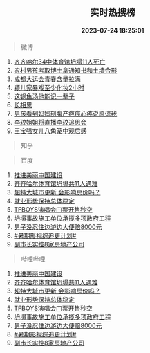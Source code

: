 <div align="center"><h2>实时热搜榜</h2><h4>2023-07-24 18:25:01</h4></div>

> 微博  

1. [齐齐哈尔34中体育馆坍塌11人死亡](https://s.weibo.com/weibo?q=%23%E9%BD%90%E9%BD%90%E5%93%88%E5%B0%9434%E4%B8%AD%E4%BD%93%E8%82%B2%E9%A6%86%E5%9D%8D%E5%A1%8C11%E4%BA%BA%E6%AD%BB%E4%BA%A1%23&t=31&band_rank=1&Refer=top)<br />
2. [农村男孩考取博士拿通知书和土墙合影](https://s.weibo.com/weibo?q=%23%E5%86%9C%E6%9D%91%E7%94%B7%E5%AD%A9%E8%80%83%E5%8F%96%E5%8D%9A%E5%A3%AB%E6%8B%BF%E9%80%9A%E7%9F%A5%E4%B9%A6%E5%92%8C%E5%9C%9F%E5%A2%99%E5%90%88%E5%BD%B1%23&t=31&band_rank=2&Refer=top)<br />
3. [成都大运会青春含量拉满](https://s.weibo.com/weibo?q=%23%E6%88%90%E9%83%BD%E5%A4%A7%E8%BF%90%E4%BC%9A%E9%9D%92%E6%98%A5%E5%90%AB%E9%87%8F%E6%8B%89%E6%BB%A1%23&t=31&band_rank=3&Refer=top)<br />
4. [颖儿家暴戏至少化妆2小时](https://s.weibo.com/weibo?q=%23%E9%A2%96%E5%84%BF%E5%AE%B6%E6%9A%B4%E6%88%8F%E8%87%B3%E5%B0%91%E5%8C%96%E5%A6%862%E5%B0%8F%E6%97%B6%23&t=31&band_rank=4&Refer=top)<br />
5. [这锅鱼汤他能记一辈子](https://s.weibo.com/weibo?q=%23%E8%BF%99%E9%94%85%E9%B1%BC%E6%B1%A4%E4%BB%96%E8%83%BD%E8%AE%B0%E4%B8%80%E8%BE%88%E5%AD%90%23&t=31&band_rank=5&Refer=top)<br />
6. [长相思](https://s.weibo.com/weibo?q=%E9%95%BF%E7%9B%B8%E6%80%9D&t=31&band_rank=6&Refer=top)<br />
7. [男孩看到妈妈剖腹产疤痕心疼说原谅我](https://s.weibo.com/weibo?q=%23%E7%94%B7%E5%AD%A9%E7%9C%8B%E5%88%B0%E5%A6%88%E5%A6%88%E5%89%96%E8%85%B9%E4%BA%A7%E7%96%A4%E7%97%95%E5%BF%83%E7%96%BC%E8%AF%B4%E5%8E%9F%E8%B0%85%E6%88%91%23&t=31&band_rank=7&Refer=top)<br />
8. [李玟姐姐将直播李玟追思会](https://s.weibo.com/weibo?q=%23%E6%9D%8E%E7%8E%9F%E5%A7%90%E5%A7%90%E5%B0%86%E7%9B%B4%E6%92%AD%E6%9D%8E%E7%8E%9F%E8%BF%BD%E6%80%9D%E4%BC%9A%23&t=31&band_rank=8&Refer=top)<br />
9. [王宝强女儿八角笼中观后感](https://s.weibo.com/weibo?q=%23%E7%8E%8B%E5%AE%9D%E5%BC%BA%E5%A5%B3%E5%84%BF%E5%85%AB%E8%A7%92%E7%AC%BC%E4%B8%AD%E8%A7%82%E5%90%8E%E6%84%9F%23&t=31&band_rank=9&Refer=top)<br />

> 知乎  


> 百度  

1. [推进美丽中国建设](https://www.baidu.com/s?wd=%E6%8E%A8%E8%BF%9B%E7%BE%8E%E4%B8%BD%E4%B8%AD%E5%9B%BD%E5%BB%BA%E8%AE%BE&sa=fyb_news&rsv_dl=fyb_news)<br />
2. [齐齐哈尔体育馆坍塌共11人遇难](https://www.baidu.com/s?wd=%E9%BD%90%E9%BD%90%E5%93%88%E5%B0%94%E4%BD%93%E8%82%B2%E9%A6%86%E5%9D%8D%E5%A1%8C%E5%85%B111%E4%BA%BA%E9%81%87%E9%9A%BE&sa=fyb_news&rsv_dl=fyb_news)<br />
3. [超特大城市更新 会影响房价吗？](https://www.baidu.com/s?wd=%E8%B6%85%E7%89%B9%E5%A4%A7%E5%9F%8E%E5%B8%82%E6%9B%B4%E6%96%B0+%E4%BC%9A%E5%BD%B1%E5%93%8D%E6%88%BF%E4%BB%B7%E5%90%97%EF%BC%9F&sa=fyb_news&rsv_dl=fyb_news)<br />
4. [就业形势保持总体稳定](https://www.baidu.com/s?wd=%E5%B0%B1%E4%B8%9A%E5%BD%A2%E5%8A%BF%E4%BF%9D%E6%8C%81%E6%80%BB%E4%BD%93%E7%A8%B3%E5%AE%9A&sa=fyb_news&rsv_dl=fyb_news)<br />
5. [TFBOYS演唱会门票开售秒空](https://www.baidu.com/s?wd=TFBOYS%E6%BC%94%E5%94%B1%E4%BC%9A%E9%97%A8%E7%A5%A8%E5%BC%80%E5%94%AE%E7%A7%92%E7%A9%BA&sa=fyb_news&rsv_dl=fyb_news)<br />
6. [坍塌事故施工单位承揽多项政府工程](https://www.baidu.com/s?wd=%E5%9D%8D%E5%A1%8C%E4%BA%8B%E6%95%85%E6%96%BD%E5%B7%A5%E5%8D%95%E4%BD%8D%E6%89%BF%E6%8F%BD%E5%A4%9A%E9%A1%B9%E6%94%BF%E5%BA%9C%E5%B7%A5%E7%A8%8B&sa=fyb_news&rsv_dl=fyb_news)<br />
7. [男子没忍住边游边大便赔8000元](https://www.baidu.com/s?wd=%E7%94%B7%E5%AD%90%E6%B2%A1%E5%BF%8D%E4%BD%8F%E8%BE%B9%E6%B8%B8%E8%BE%B9%E5%A4%A7%E4%BE%BF%E8%B5%948000%E5%85%83&sa=fyb_news&rsv_dl=fyb_news)<br />
8. [#暑期影视综追更计划#](https://www.baidu.com/s?wd=%23%E6%9A%91%E6%9C%9F%E5%BD%B1%E8%A7%86%E7%BB%BC%E8%BF%BD%E6%9B%B4%E8%AE%A1%E5%88%92%23&sa=fyb_news&rsv_dl=fyb_news)<br />
9. [副市长实控8家房地产公司](https://www.baidu.com/s?wd=%E5%89%AF%E5%B8%82%E9%95%BF%E5%AE%9E%E6%8E%A78%E5%AE%B6%E6%88%BF%E5%9C%B0%E4%BA%A7%E5%85%AC%E5%8F%B8&sa=fyb_news&rsv_dl=fyb_news)<br />

> 哔哩哔哩  

1. [推进美丽中国建设](https://www.baidu.com/s?wd=%E6%8E%A8%E8%BF%9B%E7%BE%8E%E4%B8%BD%E4%B8%AD%E5%9B%BD%E5%BB%BA%E8%AE%BE&sa=fyb_news&rsv_dl=fyb_news)<br />
2. [齐齐哈尔体育馆坍塌共11人遇难](https://www.baidu.com/s?wd=%E9%BD%90%E9%BD%90%E5%93%88%E5%B0%94%E4%BD%93%E8%82%B2%E9%A6%86%E5%9D%8D%E5%A1%8C%E5%85%B111%E4%BA%BA%E9%81%87%E9%9A%BE&sa=fyb_news&rsv_dl=fyb_news)<br />
3. [超特大城市更新 会影响房价吗？](https://www.baidu.com/s?wd=%E8%B6%85%E7%89%B9%E5%A4%A7%E5%9F%8E%E5%B8%82%E6%9B%B4%E6%96%B0+%E4%BC%9A%E5%BD%B1%E5%93%8D%E6%88%BF%E4%BB%B7%E5%90%97%EF%BC%9F&sa=fyb_news&rsv_dl=fyb_news)<br />
4. [就业形势保持总体稳定](https://www.baidu.com/s?wd=%E5%B0%B1%E4%B8%9A%E5%BD%A2%E5%8A%BF%E4%BF%9D%E6%8C%81%E6%80%BB%E4%BD%93%E7%A8%B3%E5%AE%9A&sa=fyb_news&rsv_dl=fyb_news)<br />
5. [TFBOYS演唱会门票开售秒空](https://www.baidu.com/s?wd=TFBOYS%E6%BC%94%E5%94%B1%E4%BC%9A%E9%97%A8%E7%A5%A8%E5%BC%80%E5%94%AE%E7%A7%92%E7%A9%BA&sa=fyb_news&rsv_dl=fyb_news)<br />
6. [坍塌事故施工单位承揽多项政府工程](https://www.baidu.com/s?wd=%E5%9D%8D%E5%A1%8C%E4%BA%8B%E6%95%85%E6%96%BD%E5%B7%A5%E5%8D%95%E4%BD%8D%E6%89%BF%E6%8F%BD%E5%A4%9A%E9%A1%B9%E6%94%BF%E5%BA%9C%E5%B7%A5%E7%A8%8B&sa=fyb_news&rsv_dl=fyb_news)<br />
7. [男子没忍住边游边大便赔8000元](https://www.baidu.com/s?wd=%E7%94%B7%E5%AD%90%E6%B2%A1%E5%BF%8D%E4%BD%8F%E8%BE%B9%E6%B8%B8%E8%BE%B9%E5%A4%A7%E4%BE%BF%E8%B5%948000%E5%85%83&sa=fyb_news&rsv_dl=fyb_news)<br />
8. [#暑期影视综追更计划#](https://www.baidu.com/s?wd=%23%E6%9A%91%E6%9C%9F%E5%BD%B1%E8%A7%86%E7%BB%BC%E8%BF%BD%E6%9B%B4%E8%AE%A1%E5%88%92%23&sa=fyb_news&rsv_dl=fyb_news)<br />
9. [副市长实控8家房地产公司](https://www.baidu.com/s?wd=%E5%89%AF%E5%B8%82%E9%95%BF%E5%AE%9E%E6%8E%A78%E5%AE%B6%E6%88%BF%E5%9C%B0%E4%BA%A7%E5%85%AC%E5%8F%B8&sa=fyb_news&rsv_dl=fyb_news)<br />
